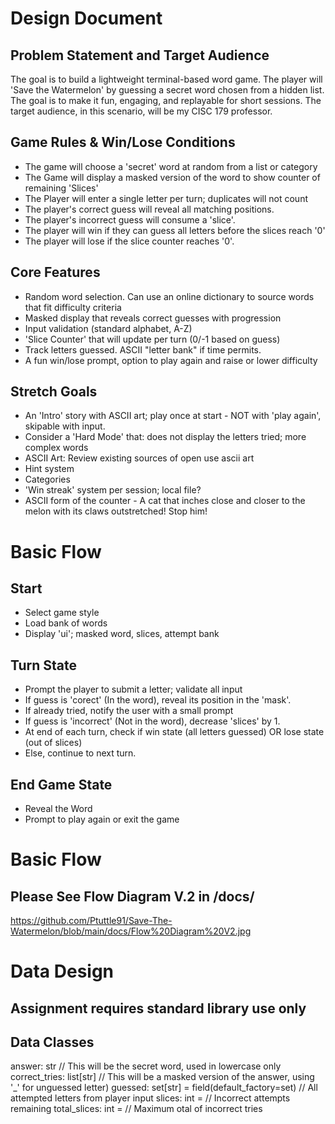 # Design Document

## Problem Statement and Target Audience

The goal is to build a lightweight terminal-based word game. The player will 'Save the Watermelon' by guessing a secret word chosen from a hidden list. The goal is to make it fun, engaging, and replayable for short sessions. The target audience, in this scenario, will be my CISC 179 professor. 

## Game Rules & Win/Lose Conditions

* The game will choose a 'secret' word at random from a list or category
* The Game will display a masked version of the word to show counter of remaining 'Slices'
* The Player will enter a single letter per turn; duplicates will not count
* The player's correct guess will reveal all matching positions.
* The player's incorrect guess will consume a 'slice'.
* The player will win if they can guess all letters before the slices reach '0'
* The player will lose if the slice counter reaches '0'. 

## Core Features

* Random word selection. Can use an online dictionary to source words that fit difficulty criteria
* Masked display that reveals correct guesses with progression
* Input validation (standard alphabet, A-Z)
* 'Slice Counter' that will update per turn (0/-1 based on guess)
* Track letters guessed. ASCII "letter bank" if time permits.
* A fun win/lose prompt, option to play again and raise or lower difficulty

## Stretch Goals
* An 'Intro' story with ASCII art; play once at start - NOT with 'play again', skipable with input.
* Consider a 'Hard Mode' that: does not display the letters tried; more complex words
* ASCII Art: Review existing sources of open use ascii art
* Hint system
* Categories
* 'Win streak' system per session; local file?
* ASCII form of the counter - A cat that inches close and closer to the melon with its claws outstretched! Stop him!

# Basic Flow
## Start
* Select game style
* Load bank of words
* Display 'ui'; masked word, slices, attempt bank

## Turn State
* Prompt the player to submit a letter; validate all input
* If guess is 'corect' (In the word), reveal its position in the 'mask'.
* If already tried, notify the user with a small prompt
* If guess is 'incorrect' (Not in the word), decrease 'slices' by 1.
* At end of each turn, check if win state (all letters guessed) OR lose state (out of slices)
* Else, continue to next turn.

## End Game State
* Reveal the Word
* Prompt to play again or exit the game

# Basic Flow
## Please See Flow Diagram V.2 in /docs/
https://github.com/Ptuttle91/Save-The-Watermelon/blob/main/docs/Flow%20Diagram%20V2.jpg

# Data Design

## Assignment requires standard library use only
## Data Classes
answer: str // This will be the secret word, used in lowercase only
correct_tries: list[str] // This will be a masked version of the answer, using '_' for unguessed letter)
guessed: set[str] = field(default_factory=set) // All attempted letters from player input
slices: int =   // Incorrect attempts remaining
total_slices: int =   // Maximum otal of incorrect tries
